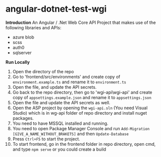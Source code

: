 
# angular-dotnet-test-wgi

**Introduction**
An Angular / .Net Web Core API Project that makes use of the following libraries and APIs:
- azure blob
- scss
- auth0
- sqlserver



**Run Locally**

1. Open the directory of the repo
2. Go to 'frontend/src/environments' and create copy of `environment.example.ts` and rename it to `environment.ts` 
3. Open the file, and update the API secrets.
4. Go back to the repo directory, then go to 'wgi-api\wgi-api' and create copy of `appsettings.example.json` and rename it to `appsettings.json`
5. Open the file and update the API secrets as well.
6. Open the ASP project by opening the `wgi-api.sln` (You need Visual Studio) which is in wg-api folder of repo directory and install nuget packages.
7. You need to have MSSQL installed and running. 
8. You need to open Package Manager Console and run `Add-Migration [GIVE_A_NAME_WITHOUT_BRAKETS]` and then `Update-Database`
9. Press `Ctrl+F5` to start the project.
10. To start frontend, go in the frontend folder in repo directory, open cmd, and type `npm serve` or you could create a build
